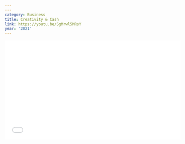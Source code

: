 ```yaml
---
---
category: Business
title: Creativity & Cash
link: https://youtu.be/SgMrwl5MRsY
year: '2021'
---
```

<iframe width="560" height="315" src="{{ page.link }}" frameborder="0" allowfullscreen></iframe>
